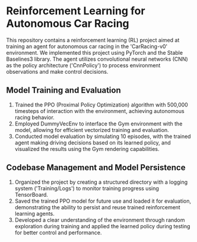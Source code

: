 # Reinforcement Learning for Autonomous Car Racing

This repository contains a reinforcement learning (RL) project aimed at training an agent for autonomous car racing in the 'CarRacing-v0' environment. We implemented this project using PyTorch and the Stable Baselines3 library. The agent utilizes convolutional neural networks (CNN) as the policy architecture ('CnnPolicy') to process environment observations and make control decisions.

## Model Training and Evaluation

1. Trained the PPO (Proximal Policy Optimization) algorithm with 500,000 timesteps of interaction with the environment, achieving autonomous racing behavior.
2. Employed DummyVecEnv to interface the Gym environment with the model, allowing for efficient vectorized training and evaluation.
3. Conducted model evaluation by simulating 10 episodes, with the trained agent making driving decisions based on its learned policy, and visualized the results using the Gym rendering capabilities.

## Codebase Management and Model Persistence

1. Organized the project by creating a structured directory with a logging system ('Training/Logs') to monitor training progress using TensorBoard.
2. Saved the trained PPO model for future use and loaded it for evaluation, demonstrating the ability to persist and reuse trained reinforcement learning agents.
3. Developed a clear understanding of the environment through random exploration during training and applied the learned policy during testing for better control and performance.
